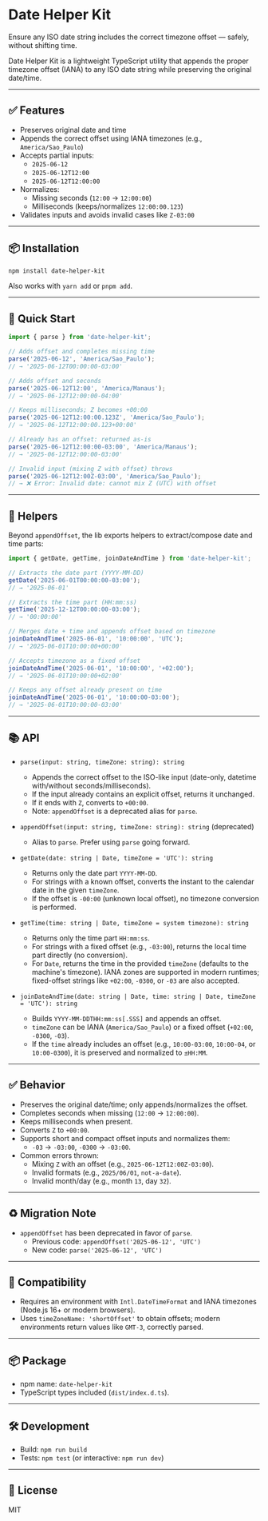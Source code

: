 # Date Helper Kit

Ensure any ISO date string includes the correct timezone offset — safely, without shifting time.

Date Helper Kit is a lightweight TypeScript utility that appends the proper timezone offset (IANA) to any ISO date string while preserving the original date/time.

---

## ✅ Features

- Preserves original date and time
- Appends the correct offset using IANA timezones (e.g., `America/Sao_Paulo`)
- Accepts partial inputs:
  - `2025-06-12`
  - `2025-06-12T12:00`
  - `2025-06-12T12:00:00`
- Normalizes:
  - Missing seconds (`12:00` → `12:00:00`)
  - Milliseconds (keeps/normalizes `12:00:00.123`)
- Validates inputs and avoids invalid cases like `Z-03:00`

---

## 📦 Installation

```bash
npm install date-helper-kit
```

Also works with `yarn add` or `pnpm add`.

---

## 🚀 Quick Start

```ts
import { parse } from 'date-helper-kit';

// Adds offset and completes missing time
parse('2025-06-12', 'America/Sao_Paulo');
// → '2025-06-12T00:00:00-03:00'

// Adds offset and seconds
parse('2025-06-12T12:00', 'America/Manaus');
// → '2025-06-12T12:00:00-04:00'

// Keeps milliseconds; Z becomes +00:00
parse('2025-06-12T12:00:00.123Z', 'America/Sao_Paulo');
// → '2025-06-12T12:00:00.123+00:00'

// Already has an offset: returned as-is
parse('2025-06-12T12:00:00-03:00', 'America/Manaus');
// → '2025-06-12T12:00:00-03:00'

// Invalid input (mixing Z with offset) throws
parse('2025-06-12T12:00Z-03:00', 'America/Sao_Paulo');
// → ❌ Error: Invalid date: cannot mix Z (UTC) with offset
```

---

## 🧰 Helpers

Beyond `appendOffset`, the lib exports helpers to extract/compose date and time parts:

```ts
import { getDate, getTime, joinDateAndTime } from 'date-helper-kit';

// Extracts the date part (YYYY-MM-DD)
getDate('2025-06-01T00:00:00-03:00');
// → '2025-06-01'

// Extracts the time part (HH:mm:ss)
getTime('2025-12-12T00:00:00-03:00');
// → '00:00:00'

// Merges date + time and appends offset based on timezone
joinDateAndTime('2025-06-01', '10:00:00', 'UTC');
// → '2025-06-01T10:00:00+00:00'

// Accepts timezone as a fixed offset
joinDateAndTime('2025-06-01', '10:00:00', '+02:00');
// → '2025-06-01T10:00:00+02:00'

// Keeps any offset already present on time
joinDateAndTime('2025-06-01', '10:00:00-03:00');
// → '2025-06-01T10:00:00-03:00'
```

---

## 📚 API

- `parse(input: string, timeZone: string): string`
  - Appends the correct offset to the ISO-like input (date-only, datetime with/without seconds/milliseconds).
  - If the input already contains an explicit offset, returns it unchanged.
  - If it ends with `Z`, converts to `+00:00`.
  - Note: `appendOffset` is a deprecated alias for `parse`.

- `appendOffset(input: string, timeZone: string): string` (deprecated)
  - Alias to `parse`. Prefer using `parse` going forward.

- `getDate(date: string | Date, timeZone = 'UTC'): string`
  - Returns only the date part `YYYY-MM-DD`.
  - For strings with a known offset, converts the instant to the calendar date in the given `timeZone`.
  - If the offset is `-00:00` (unknown local offset), no timezone conversion is performed.

- `getTime(time: string | Date, timeZone = system timezone): string`
  - Returns only the time part `HH:mm:ss`.
  - For strings with a fixed offset (e.g., `-03:00`), returns the local time part directly (no conversion).
  - For `Date`, returns the time in the provided `timeZone` (defaults to the machine's timezone). IANA zones are supported in modern runtimes; fixed-offset strings like `+02:00`, `-0300`, or `-03` are also accepted.

- `joinDateAndTime(date: string | Date, time: string | Date, timeZone = 'UTC'): string`
  - Builds `YYYY-MM-DDTHH:mm:ss[.SSS]` and appends an offset.
  - `timeZone` can be IANA (`America/Sao_Paulo`) or a fixed offset (`+02:00`, `-0300`, `-03`).
  - If the `time` already includes an offset (e.g., `10:00-03:00`, `10:00-04`, or `10:00-0300`), it is preserved and normalized to `±HH:MM`.

---

## ✅ Behavior

- Preserves the original date/time; only appends/normalizes the offset.
- Completes seconds when missing (`12:00` → `12:00:00`).
- Keeps milliseconds when present.
- Converts `Z` to `+00:00`.
- Supports short and compact offset inputs and normalizes them:
  - `-03` → `-03:00`, `-0300` → `-03:00`.
- Common errors thrown:
  - Mixing `Z` with an offset (e.g., `2025-06-12T12:00Z-03:00`).
  - Invalid formats (e.g., `2025/06/01`, `not-a-date`).
  - Invalid month/day (e.g., month `13`, day `32`).

---

## ♻️ Migration Note

- `appendOffset` has been deprecated in favor of `parse`.
  - Previous code: `appendOffset('2025-06-12', 'UTC')`
  - New code: `parse('2025-06-12', 'UTC')`

---

## 🔌 Compatibility

- Requires an environment with `Intl.DateTimeFormat` and IANA timezones
  (Node.js 16+ or modern browsers).
- Uses `timeZoneName: 'shortOffset'` to obtain offsets; modern environments return
  values like `GMT-3`, correctly parsed.

---

## 📦 Package

- npm name: `date-helper-kit`
- TypeScript types included (`dist/index.d.ts`).

---

## 🛠️ Development

- Build: `npm run build`
- Tests: `npm test` (or interactive: `npm run dev`)

---

## 📄 License

MIT
